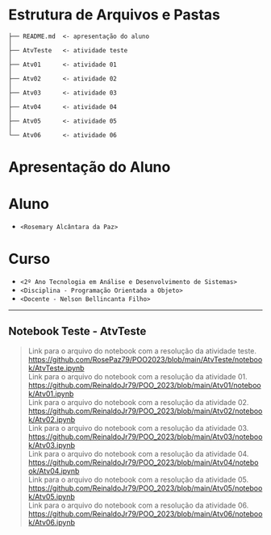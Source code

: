 # Estrutura de Arquivos e Pastas

~~~
├── README.md  <- apresentação do aluno
│
├── AtvTeste   <- atividade teste
│
├── Atv01      <- atividade 01
│
├── Atv02      <- atividade 02
│
├── Atv03      <- atividade 03
│
├── Atv04      <- atividade 04
│
├── Atv05      <- atividade 05
│
└── Atv06      <- atividade 06
~~~


# Apresentação do Aluno

# Aluno
* `<Rosemary Alcântara da Paz>` 

# Curso
* `<2º Ano Tecnologia em Análise e Desenvolvimento de Sistemas>`
* `<Disciplina - Programação Orientada a Objeto>`
* `<Docente - Nelson Bellincanta Filho>`

<hr>

## Notebook Teste - AtvTeste

> Link para o arquivo do notebook com a resolução da atividade teste. https://github.com/RosePaz79/POO2023/blob/main/AtvTeste/notebook/AtvTeste.ipynb <br>
> Link para o arquivo do notebook com a resolução da atividade 01. https://github.com/ReinaldoJr79/POO_2023/blob/main/Atv01/notebook/Atv01.ipynb <br>
> Link para o arquivo do notebook com a resolução da atividade 02. https://github.com/ReinaldoJr79/POO_2023/blob/main/Atv02/notebook/Atv02.ipynb <br>
> Link para o arquivo do notebook com a resolução da atividade 03. https://github.com/ReinaldoJr79/POO_2023/blob/main/Atv03/notebook/Atv03.ipynb <br>
> Link para o arquivo do notebook com a resolução da atividade 04. https://github.com/ReinaldoJr79/POO_2023/blob/main/Atv04/notebook/Atv04.ipynb <br>
> Link para o arquivo do notebook com a resolução da atividade 05. https://github.com/ReinaldoJr79/POO_2023/blob/main/Atv05/notebook/Atv05.ipynb <br>
> Link para o arquivo do notebook com a resolução da atividade 06. https://github.com/ReinaldoJr79/POO_2023/blob/main/Atv06/notebook/Atv06.ipynb
